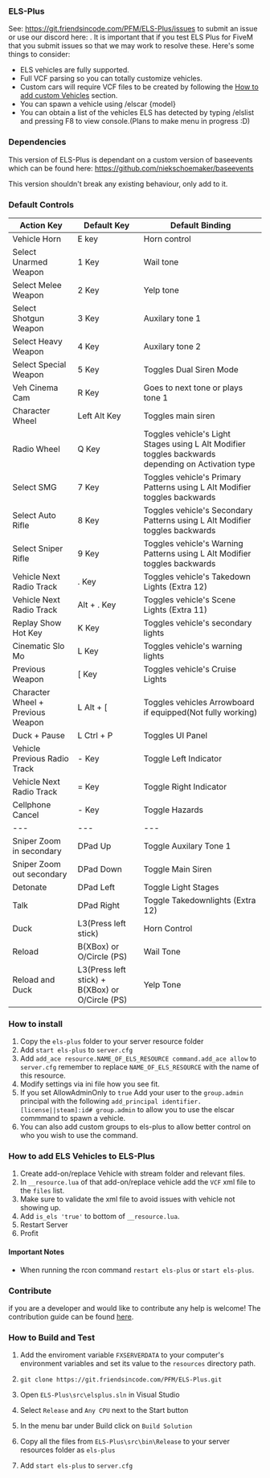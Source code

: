 ### ELS-Plus

See: https://git.friendsincode.com/PFM/ELS-Plus/issues to submit an issue or use our discord here: . It is important that if you test ELS Plus for FiveM that you submit issues so that we may work to resolve these. Here's some things to consider:

- ELS vehicles are fully supported.
- Full VCF parsing so you can totally customize vehicles.
- Custom cars will require VCF files to be created by following the [How to add custom Vehicles](#how-to-add-els-vehicles-to-els-fivem) section.
- You can spawn a vehicle using /elscar {model}
- You can obtain a list of the vehicles ELS has detected by typing /elslist and pressing F8 to view console.(Plans to make menu in progress :D)

### Dependencies

This version of ELS-Plus is dependant on a custom version of baseevents which can be found here:
https://github.com/niekschoemaker/baseevents

This version shouldn't break any existing behaviour, only add to it.

### Default Controls

|Action Key|Default Key|Default Binding
|---|---|---|
| Vehicle Horn  | E key | Horn control|
| Select Unarmed Weapon | 1 Key | Wail tone |
| Select Melee Weapon | 2 Key | Yelp tone |
| Select Shotgun Weapon | 3 Key | Auxilary tone 1|
| Select Heavy Weapon | 4 Key | Auxilary tone 2|
| Select Special Weapon | 5 Key | Toggles Dual Siren Mode|
| Veh Cinema Cam | R Key|Goes to next tone or plays tone 1|
| Character Wheel | Left Alt Key |Toggles main siren|
| Radio Wheel | Q Key | Toggles vehicle's Light Stages using L Alt Modifier toggles backwards depending on Activation type |
| Select SMG | 7 Key | Toggles vehicle's Primary Patterns using L Alt Modifier toggles backwards |
| Select Auto Rifle | 8 Key | Toggles vehicle's Secondary Patterns using L Alt Modifier toggles backwards |
| Select Sniper Rifle | 9 Key | Toggles vehicle's Warning Patterns using L Alt Modifier toggles backwards |
| Vehicle Next Radio Track | . Key | Toggles vehicle's Takedown Lights (Extra 12) |
| Vehicle Next Radio Track | Alt + . Key | Toggles vehicle's Scene Lights (Extra 11) |
| Replay Show Hot Key | K Key | Toggles vehicle's secondary lights|
| Cinematic Slo Mo | L Key | Toggles vehicle's warning lights|
| Previous Weapon | [ Key | Toggles vehicle's Cruise Lights|
| Character Wheel + Previous Weapon | L Alt + [ | Toggles vehicles Arrowboard if equipped(Not fully working)|
| Duck + Pause | L Ctrl + P|Toggles UI Panel|
| Vehicle Previous Radio Track | - Key | Toggle Left Indicator |
| Vehicle Next Radio Track | = Key | Toggle Right Indicator |
| Cellphone Cancel | - Key | Toggle Hazards |
|---|---|---|
|Sniper Zoom in secondary|DPad Up|Toggle Auxilary Tone 1|
|Sniper Zoom out secondary|DPad Down|Toggle Main Siren|
|Detonate|DPad Left|Toggle Light Stages|
|Talk|DPad Right|Toggle Takedownlights (Extra 12)|
|Duck|L3(Press left stick)|Horn Control|
|Reload|B(XBox) or O/Circle (PS)|Wail Tone|
|Reload and Duck|L3(Press left stick) + B(XBox) or O/Circle (PS)|Yelp Tone|


### How to install
1. Copy the `els-plus` folder to your server resource folder
2. Add `start els-plus` to `server.cfg`
3. Add `add_ace resource.NAME_OF_ELS_RESOURCE command.add_ace allow` to `server.cfg`
   remember to replace `NAME_OF_ELS_RESOURCE` with the name of this resource.
4. Modify settings via ini file how you see fit.
5. If you set AllowAdminOnly to `true` Add your user to the `group.admin`
   principal with the following `add_principal identifier.[license||steam]:id# group.admin`
   to allow you to use the elscar commmand to spawn a vehicle.
6. You can also add custom groups to els-plus to allow better control on who you wish to use the command.


### How to add ELS Vehicles to ELS-Plus
1. Create add-on/replace Vehicle with stream folder and relevant files.
2. In `__resource.lua` of that add-on/replace vehicle add the `VCF` xml file to the `files` list.
3. Make sure to validate the xml file to avoid issues with vehicle not showing up.
4. Add `is_els 'true'` to bottom of `__resource.lua`.
5. Restart Server
6. Profit

#### Important Notes

- When running the rcon command `restart els-plus` or `start els-plus`.

### Contribute
if you are a developer and  would like to contribute any help is welcome!
The contribution guide can be found [here](CONTRIBUTING.md).

### How to Build and Test

1. Add the enviroment variable `FXSERVERDATA` to your computer's environment variables and set its value to the `resources` directory path.

2. `git clone https://git.friendsincode.com/PFM/ELS-Plus.git`

3. Open `ELS-Plus\src\elsplus.sln` in Visual Studio

4. Select `Release` and `Any CPU`  next to the Start button

5. In the menu bar under Build click on `Build Solution`

6. Copy all the files from `ELS-Plus\src\bin\Release` to your server resources folder as `els-plus`
   
7. Add `start els-plus` to `server.cfg`
